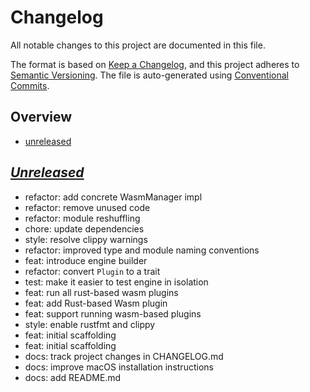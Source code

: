 # Changelog

All notable changes to this project are documented in this file.

The format is based on [Keep a Changelog], and this project adheres to
[Semantic Versioning]. The file is auto-generated using [Conventional Commits].

[keep a changelog]: https://keepachangelog.com/en/1.0.0/
[semantic versioning]: https://semver.org/spec/v2.0.0.html
[conventional commits]: https://www.conventionalcommits.org/en/v1.0.0-beta.4/

## Overview

- [unreleased](#unreleased)

## _[Unreleased]_

- refactor: add concrete WasmManager impl
- refactor: remove unused code
- refactor: module reshuffling
- chore: update dependencies
- style: resolve clippy warnings
- refactor: improved type and module naming conventions
- feat: introduce engine builder
- refactor: convert `Plugin` to a trait
- test: make it easier to test engine in isolation
- feat: run all rust-based wasm plugins
- feat: add Rust-based Wasm plugin
- feat: support running wasm-based plugins
- style: enable rustfmt and clippy
- feat: initial scaffolding
- feat: initial scaffolding
- docs: track project changes in CHANGELOG.md
- docs: improve macOS installation instructions
- docs: add README.md

[unreleased]: https://github.com/rustic-games/vienna/commits

<!--
Config(
  github: ( repo: "rustic-games/vienna" )
)

Template(
# Changelog

All notable changes to this project are documented in this file.

The format is based on [Keep a Changelog], and this project adheres to
[Semantic Versioning]. The file is auto-generated using [Conventional Commits].

[keep a changelog]: https://keepachangelog.com/en/1.0.0/
[semantic versioning]: https://semver.org/spec/v2.0.0.html
[conventional commits]: https://www.conventionalcommits.org/en/v1.0.0-beta.4/

## Overview

- [unreleased](#unreleased)

{%- for release in releases %}
- [`{{ release.version }}`](#{{ release.version | replace(from=".", to="") }}) – _{{ release.date | date(format="%Y.%m.%d")}}_
{%- endfor %}

## _[Unreleased]_

{% if unreleased.changes -%}
{%- for change in unreleased.changes -%}
- {{ change.type }}: {{ change.description }}
{% endfor %}
{% else -%}
_nothing new to show for… yet!_

{% endif -%}
{%- for release in releases -%}
## [{{ release.version }}]{% if release.title %} – _{{ release.title }}_{% endif %}

_{{ release.date | date(format="%Y.%m.%d") }}_
{%- if release.notes %}

{{ release.notes }}
{% endif -%}
{%- if release.changeset.contributors %}

### Contributions

This release is made possible by the following people (in alphabetical order).
Thank you all for your contributions. Your work – no matter how significant – is
greatly appreciated by the community. 💖
{% for contributor in release.changeset.contributors %}
- {{ contributor.name }} (<{{ contributor.email }}>)
{%- endfor %}
{%- endif %}

### Changes

{% for type, changes in release.changeset.changes | group_by(attribute="type") -%}

#### {{ type | typeheader }}

{% for change in changes -%}
- **{{ change.description }}** ([`{{ change.commit.short_id }}`])

{% if change.body -%}
{{ change.body | indent(n=2) }}

{% endif -%}
{%- endfor -%}

{% endfor %}
{%- endfor -%}

{% if config.github.repo -%}
  {%- set url = "https://github.com/" ~ config.github.repo -%}
{%- else -%}
  {%- set url = "#" -%}
{%- endif -%}
{% if releases -%}
[unreleased]: {{ url }}/compare/v{{ releases | first | get(key="version") }}...HEAD
{%- else -%}
[unreleased]: {{ url }}/commits
{%- endif -%}
{%- for release in releases %}
[{{ release.version }}]: {{ url }}/releases/tag/v{{ release.version }}
{%- endfor %}

{%- for release in releases %}
{%- for change in release.changeset.changes %}
[`{{ change.commit.short_id }}`]: {{ url }}/commit/{{ change.commit.id }}
{%- endfor -%}
{%- endfor %}

)
-->
